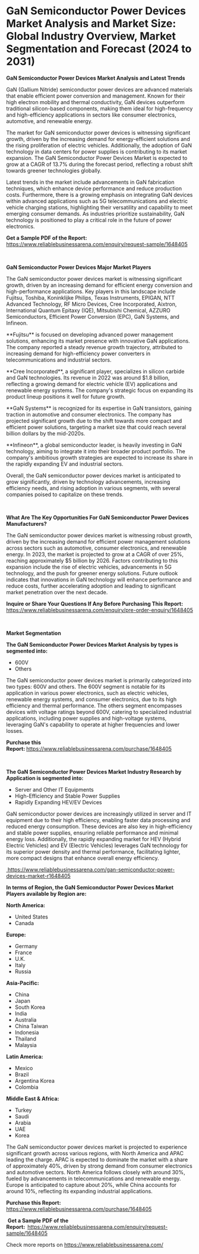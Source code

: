 <p><h1>GaN Semiconductor Power Devices Market Analysis and Market Size: Global Industry Overview, Market Segmentation and Forecast (2024 to 2031)</h1></p><p><strong>GaN Semiconductor Power Devices Market Analysis and Latest Trends</strong></p>
<p><p>GaN (Gallium Nitride) semiconductor power devices are advanced materials that enable efficient power conversion and management. Known for their high electron mobility and thermal conductivity, GaN devices outperform traditional silicon-based components, making them ideal for high-frequency and high-efficiency applications in sectors like consumer electronics, automotive, and renewable energy.</p><p>The market for GaN semiconductor power devices is witnessing significant growth, driven by the increasing demand for energy-efficient solutions and the rising proliferation of electric vehicles. Additionally, the adoption of GaN technology in data centers for power supplies is contributing to its market expansion. The GaN Semiconductor Power Devices Market is expected to grow at a CAGR of 13.7% during the forecast period, reflecting a robust shift towards greener technologies globally.</p><p>Latest trends in the market include advancements in GaN fabrication techniques, which enhance device performance and reduce production costs. Furthermore, there is a growing emphasis on integrating GaN devices within advanced applications such as 5G telecommunications and electric vehicle charging stations, highlighting their versatility and capability to meet emerging consumer demands. As industries prioritize sustainability, GaN technology is positioned to play a critical role in the future of power electronics.</p></p>
<p><strong>Get a Sample PDF of the Report:&nbsp;</strong> <a href="https://www.reliablebusinessarena.com/enquiry/request-sample/1648405?utm_campaign=1990&utm_medium=2&utm_source=Github&utm_content=ia&utm_term=29122024&utm_id=gan-semiconductor-power-devices">https://www.reliablebusinessarena.com/enquiry/request-sample/1648405</a></p>
<p>&nbsp;</p>
<p><strong>GaN Semiconductor Power Devices Major Market Players</strong></p>
<p><p>The GaN semiconductor power devices market is witnessing significant growth, driven by an increasing demand for efficient energy conversion and high-performance applications. Key players in this landscape include Fujitsu, Toshiba, Koninklijke Philips, Texas Instruments, EPIGAN, NTT Advanced Technology, RF Micro Devices, Cree Incorporated, Aixtron, International Quantum Epitaxy (IQE), Mitsubishi Chemical, AZZURO Semiconductors, Efficient Power Conversion (EPC), GaN Systems, and Infineon.</p><p>**Fujitsu** is focused on developing advanced power management solutions, enhancing its market presence with innovative GaN applications. The company reported a steady revenue growth trajectory, attributed to increasing demand for high-efficiency power converters in telecommunications and industrial sectors.</p><p>**Cree Incorporated**, a significant player, specializes in silicon carbide and GaN technologies. Its revenue in 2022 was around $1.8 billion, reflecting a growing demand for electric vehicle (EV) applications and renewable energy systems. The company's strategic focus on expanding its product lineup positions it well for future growth.</p><p>**GaN Systems** is recognized for its expertise in GaN transistors, gaining traction in automotive and consumer electronics. The company has projected significant growth due to the shift towards more compact and efficient power solutions, targeting a market size that could reach several billion dollars by the mid-2020s.</p><p>**Infineon**, a global semiconductor leader, is heavily investing in GaN technology, aiming to integrate it into their broader product portfolio. The company's ambitious growth strategies are expected to increase its share in the rapidly expanding EV and industrial sectors.</p><p>Overall, the GaN semiconductor power devices market is anticipated to grow significantly, driven by technology advancements, increasing efficiency needs, and rising adoption in various segments, with several companies poised to capitalize on these trends.</p></p>
<p>&nbsp;</p>
<p><strong>What Are The Key Opportunities For GaN Semiconductor Power Devices Manufacturers?</strong></p>
<p><p>The GaN semiconductor power devices market is witnessing robust growth, driven by the increasing demand for efficient power management solutions across sectors such as automotive, consumer electronics, and renewable energy. In 2023, the market is projected to grow at a CAGR of over 25%, reaching approximately $5 billion by 2026. Factors contributing to this expansion include the rise of electric vehicles, advancements in 5G technology, and the push for greener energy solutions. Future outlook indicates that innovations in GaN technology will enhance performance and reduce costs, further accelerating adoption and leading to significant market penetration over the next decade.</p></p>
<p><strong>Inquire or Share Your Questions If Any Before Purchasing This Report:</strong> <a href="https://www.reliablebusinessarena.com/enquiry/pre-order-enquiry/1648405?utm_campaign=1990&utm_medium=2&utm_source=Github&utm_content=ia&utm_term=29122024&utm_id=gan-semiconductor-power-devices">https://www.reliablebusinessarena.com/enquiry/pre-order-enquiry/1648405</a></p>
<p>&nbsp;</p>
<p><strong>Market Segmentation</strong></p>
<p><strong>The GaN Semiconductor Power Devices Market Analysis by types is segmented into:</strong></p>
<p><ul><li>600V</li><li>Others</li></ul></p>
<p><p>The GaN semiconductor power devices market is primarily categorized into two types: 600V and others. The 600V segment is notable for its application in various power electronics, such as electric vehicles, renewable energy systems, and consumer electronics, due to its high efficiency and thermal performance. The others segment encompasses devices with voltage ratings beyond 600V, catering to specialized industrial applications, including power supplies and high-voltage systems, leveraging GaN's capability to operate at higher frequencies and lower losses.</p></p>
<p><strong>Purchase this Report:&nbsp;</strong><a href="https://www.reliablebusinessarena.com/purchase/1648405?utm_campaign=1990&utm_medium=2&utm_source=Github&utm_content=ia&utm_term=29122024&utm_id=gan-semiconductor-power-devices">https://www.reliablebusinessarena.com/purchase/1648405</a></p>
<p>&nbsp;</p>
<p><strong>The GaN Semiconductor Power Devices Market Industry Research by Application is segmented into:</strong></p>
<p><ul><li>Server and Other IT Equipments</li><li>High-Efficiency and Stable Power Supplies</li><li>Rapidly Expanding HEV/EV Devices</li></ul></p>
<p><p>GaN semiconductor power devices are increasingly utilized in server and IT equipment due to their high efficiency, enabling faster data processing and reduced energy consumption. These devices are also key in high-efficiency and stable power supplies, ensuring reliable performance and minimal energy loss. Additionally, the rapidly expanding market for HEV (Hybrid Electric Vehicles) and EV (Electric Vehicles) leverages GaN technology for its superior power density and thermal performance, facilitating lighter, more compact designs that enhance overall energy efficiency.</p></p>
<p><a href="https://www.reliablebusinessarena.com/gan-semiconductor-power-devices-market-r1648405?utm_campaign=1990&utm_medium=2&utm_source=Github&utm_content=ia&utm_term=29122024&utm_id=gan-semiconductor-power-devices">&nbsp;https://www.reliablebusinessarena.com/gan-semiconductor-power-devices-market-r1648405</a></p>
<p><strong>In terms of Region, the GaN Semiconductor Power Devices Market Players available by Region are:</strong></p>
<p>
    <p> <strong> North America: </strong>
        <ul>
            <li>United States</li>
            <li>Canada</li>
        </ul>
        </p> 
    <p> <strong> Europe: </strong>
        <ul>
            <li>Germany</li>
            <li>France</li>
            <li>U.K.</li>
            <li>Italy</li>
            <li>Russia</li>
        </ul>
        </p> 
    <p> <strong> Asia-Pacific: </strong>
        <ul>
            <li>China</li>
            <li>Japan</li>
            <li>South Korea</li>
            <li>India</li>
            <li>Australia</li>
            <li>China Taiwan</li>
            <li>Indonesia</li>
            <li>Thailand</li>
            <li>Malaysia</li>
        </ul>
        </p> 
    <p> <strong> Latin America: </strong>
        <ul>
            <li>Mexico</li>
            <li>Brazil</li>
            <li>Argentina Korea</li>
            <li>Colombia</li>
        </ul>
        </p> 
    <p> <strong> Middle East & Africa: </strong>
        <ul>
            <li>Turkey</li>
            <li>Saudi</li>
            <li>Arabia</li>
            <li>UAE</li>
            <li>Korea</li>
        </ul>
    </p>
    </p>
<p><p>The GaN semiconductor power devices market is projected to experience significant growth across various regions, with North America and APAC leading the charge. APAC is expected to dominate the market with a share of approximately 40%, driven by strong demand from consumer electronics and automotive sectors. North America follows closely with around 30%, fueled by advancements in telecommunications and renewable energy. Europe is anticipated to capture about 20%, while China accounts for around 10%, reflecting its expanding industrial applications.</p></p>
<p><strong>Purchase this Report: </strong><a href="https://www.reliablebusinessarena.com/purchase/1648405?utm_campaign=1990&utm_medium=2&utm_source=Github&utm_content=ia&utm_term=29122024&utm_id=gan-semiconductor-power-devices">https://www.reliablebusinessarena.com/purchase/1648405</a></p>
<p>&nbsp;<strong>Get a Sample PDF of the Report:&nbsp;&nbsp;</strong><a href="https://www.reliablebusinessarena.com/enquiry/request-sample/1648405?utm_campaign=1990&utm_medium=2&utm_source=Github&utm_content=ia&utm_term=29122024&utm_id=gan-semiconductor-power-devices">https://www.reliablebusinessarena.com/enquiry/request-sample/1648405</a></p>
<p><strong></strong></p>
<p>Check more reports on <a href="https://www.reliablebusinessarena.com/?utm_campaign=1990&utm_medium=2&utm_source=Github&utm_content=ia&utm_term=29122024&utm_id=gan-semiconductor-power-devices">https://www.reliablebusinessarena.com/</a></p>